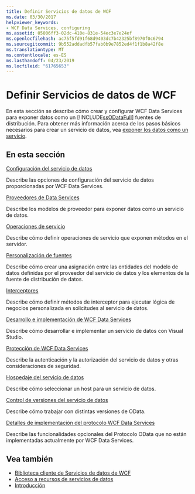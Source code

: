 ```yaml
---
title: Definir Servicios de datos de WCF
ms.date: 03/30/2017
helpviewer_keywords:
- WCF Data Services, configuring
ms.assetid: 05006ff3-02dc-410e-831e-54ec3e7e24ef
ms.openlocfilehash: ac75f5fd91f68d9403dc7b42325bf8970f0c6794
ms.sourcegitcommit: 9b552addadfb57fab0b9e7852ed4f1f1b8a42f8e
ms.translationtype: MT
ms.contentlocale: es-ES
ms.lasthandoff: 04/23/2019
ms.locfileid: "61765653"
---
```

# <a name="defining-wcf-data-services"></a>Definir Servicios de datos de WCF

En esta sección se describe cómo crear y configurar WCF Data Services para exponer datos como un [!INCLUDE[ssODataFull](../../../../includes/ssodatafull-md.md)] fuentes de distribución. Para obtener más información acerca de los pasos básicos necesarios para crear un servicio de datos, vea [exponer los datos como un servicio](../../../../docs/framework/data/wcf/exposing-your-data-as-a-service-wcf-data-services.md).

## <a name="in-this-section"></a>En esta sección

 [Configuración del servicio de datos](../../../../docs/framework/data/wcf/configuring-the-data-service-wcf-data-services.md)

 Describe las opciones de configuración del servicio de datos proporcionadas por WCF Data Services.

 [Proveedores de Data Services](../../../../docs/framework/data/wcf/data-services-providers-wcf-data-services.md)

 Describe los modelos de proveedor para exponer datos como un servicio de datos.

 [Operaciones de servicio](../../../../docs/framework/data/wcf/service-operations-wcf-data-services.md)

 Describe cómo definir operaciones de servicio que exponen métodos en el servidor.

 [Personalización de fuentes](../../../../docs/framework/data/wcf/feed-customization-wcf-data-services.md)

 Describe cómo crear una asignación entre las entidades del modelo de datos definidas por el proveedor del servicio de datos y los elementos de la fuente de distribución de datos.

 [Interceptores](../../../../docs/framework/data/wcf/interceptors-wcf-data-services.md)

 Describe cómo definir métodos de interceptor para ejecutar lógica de negocios personalizada en solicitudes al servicio de datos.

 [Desarrollo e implementación de WCF Data Services](../../../../docs/framework/data/wcf/developing-and-deploying-wcf-data-services.md)

 Describe cómo desarrollar e implementar un servicio de datos con Visual Studio.

 [Protección de WCF Data Services](../../../../docs/framework/data/wcf/securing-wcf-data-services.md)

 Describe la autenticación y la autorización del servicio de datos y otras consideraciones de seguridad.

 [Hospedaje del servicio de datos](../../../../docs/framework/data/wcf/hosting-the-data-service-wcf-data-services.md)

 Describe cómo seleccionar un host para un servicio de datos.

 [Control de versiones del servicio de datos](../../../../docs/framework/data/wcf/data-service-versioning-wcf-data-services.md)

 Describe cómo trabajar con distintas versiones de OData.

 [Detalles de implementación del protocolo WCF Data Services](../../../../docs/framework/data/wcf/wcf-data-services-protocol-implementation-details.md)

 Describe las funcionalidades opcionales del Protocolo OData que no están implementadas actualmente por WCF Data Services.

## <a name="see-also"></a>Vea también

- [Biblioteca cliente de Servicios de datos de WCF](../../../../docs/framework/data/wcf/wcf-data-services-client-library.md)
- [Acceso a recursos de servicios de datos](../../../../docs/framework/data/wcf/accessing-data-service-resources-wcf-data-services.md)
- [Introducción](../../../../docs/framework/data/wcf/getting-started-with-wcf-data-services.md)
